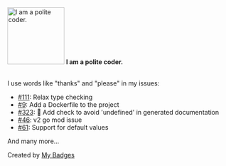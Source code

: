<img src="https://github.com/my-badges/my-badges/blob/master/src/all-badges/polite-coder/polite-coder.png?raw=true" alt="I am a polite coder." title="I am a polite coder." width="128">
<strong>I am a polite coder.</strong>
<br><br>

I use words like "thanks" and "please" in my issues:

- <a href="https://github.com/graphql-java-kickstart/graphql-java-tools/issues/111">#111</a>: Relax type checking
- <a href="https://github.com/atextor/owl-cli/issues/9">#9</a>: Add a Dockerfile to the project
- <a href="https://github.com/axone-protocol/contracts/issues/323">#323</a>: 📐 Add check to avoid 'undefined' in generated documentation
- <a href="https://github.com/expr-lang/expr/issues/46">#46</a>: v2 go mod issue
- <a href="https://github.com/goccy/go-yaml/issues/61">#61</a>: Support for default values

 And many more...


Created by <a href="https://github.com/my-badges/my-badges">My Badges</a>